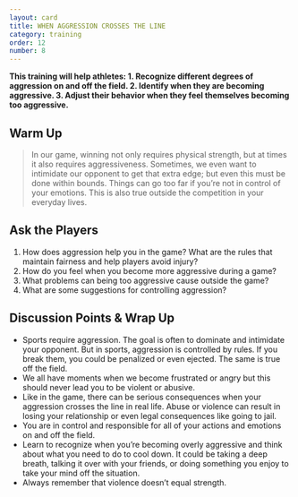 ```yaml
---
layout: card
title: WHEN AGGRESSION CROSSES THE LINE
category: training
order: 12
number: 8
---
```


<strong>
This training will help athletes:
1. Recognize different degrees of 
aggression on and off the field.
2. Identify when they are becoming 
aggressive.
3. Adjust their behavior when they feel 
themselves becoming too aggressive.
</strong>

Warm Up
-------
<blockquote>
In our game, winning 
not only requires physical 
strength, but at times it also 
requires aggressiveness. 
Sometimes, we even want to 
intimidate our opponent to get that 
extra edge; but even this must be 
done within bounds. Things can 
go too far if you’re not in control 
of your emotions. This is also true 
outside the competition in your 
everyday lives. 
</blockquote>

Ask the Players
---------------
1. How does aggression help you in the 
game? What are the rules that maintain 
fairness and help players avoid injury?
2. How do you feel when you become more 
aggressive during a game?
3. What problems can being too aggressive 
cause outside the game?
4. What are some suggestions for 
controlling aggression?


Discussion Points & Wrap Up
---------------------------
- Sports require aggression. The goal is often 
to dominate and intimidate your opponent. But 
in sports, aggression is controlled by rules. If 
you break them, you could be penalized or 
even ejected. The same is true off the field. 
- We all have moments when we become 
frustrated or angry but this should never lead 
you to be violent or abusive. 
- Like in the game, there can be serious 
consequences when your aggression crosses 
the line in real life. Abuse or violence can 
result in losing your relationship or even 
legal consequences like going to jail.
- You are in control and responsible for all of 
your actions and emotions on and off the field.
- Learn to recognize when you’re becoming 
overly aggressive and think about what you 
need to do to cool down. It could be taking a 
deep breath, talking it over with your friends, 
or doing something you enjoy to take your 
mind off the situation.
- Always remember that violence doesn’t 
equal strength.